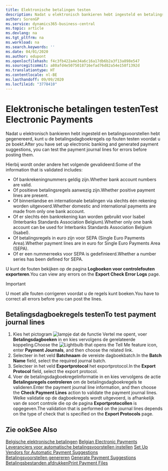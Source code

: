 ```yaml
---
title: Elektronische betalingen testen
description: Nadat u elektronisch bankieren hebt ingesteld en betalingsvoorstellen hebt gegenereerd, kunt u de betalingsdagboekregels op fouten testen voordat u ze boekt.
author: SorenGP
ms.service: dynamics365-business-central
ms.topic: article
ms.devlang: na
ms.tgt_pltfrm: na
ms.workload: na
ms.search.keywords: ''
ms.date: 04/01/2020
ms.author: edupont
ms.openlocfilehash: f4c3fb422a4e34a6c16a17db6b2a3f13a898e547
ms.sourcegitcommit: a80afd4e5075018716efad76d82a54e158f1392d
ms.translationtype: HT
ms.contentlocale: nl-BE
ms.lasthandoff: 09/09/2020
ms.locfileid: "3778410"
---
```

# <a name="test-electronic-payments"></a><span data-ttu-id="e51f4-103">Elektronische betalingen testen</span><span class="sxs-lookup"><span data-stu-id="e51f4-103">Test Electronic Payments</span></span>
<span data-ttu-id="e51f4-104">Nadat u elektronisch bankieren hebt ingesteld en betalingsvoorstellen hebt gegenereerd, kunt u de betalingsdagboekregels op fouten testen voordat u ze boekt.</span><span class="sxs-lookup"><span data-stu-id="e51f4-104">After you have set up electronic banking and generated payment suggestions, you can test the payment journal lines for errors before posting them.</span></span>  

<span data-ttu-id="e51f4-105">Hierbij wordt onder andere het volgende gevalideerd:</span><span class="sxs-lookup"><span data-stu-id="e51f4-105">Some of the information that is validated includes:</span></span>  

- <span data-ttu-id="e51f4-106">Of bankrekeningnummers geldig zijn.</span><span class="sxs-lookup"><span data-stu-id="e51f4-106">Whether bank account numbers are valid.</span></span>  
- <span data-ttu-id="e51f4-107">Of positieve betalingsregels aanwezig zijn.</span><span class="sxs-lookup"><span data-stu-id="e51f4-107">Whether positive payment lines are present.</span></span>  
- <span data-ttu-id="e51f4-108">Of binnenlandse en internationale betalingen via slechts één rekening worden uitgevoerd.</span><span class="sxs-lookup"><span data-stu-id="e51f4-108">Whether domestic and international payments are made from only one bank account.</span></span>  
- <span data-ttu-id="e51f4-109">Of er slechts één bankrekening kan worden gebruikt voor Isabel (Interbanks Standards Association Belgium).</span><span class="sxs-lookup"><span data-stu-id="e51f4-109">Whether only one bank account can be used for Interbanks Standards Association Belgium (Isabel).</span></span>  
- <span data-ttu-id="e51f4-110">Of betalingsregels in euro zijn voor SEPA (Single Euro Payments Area).</span><span class="sxs-lookup"><span data-stu-id="e51f4-110">Whether payment lines are in euro for Single Euro Payments Area (SEPA).</span></span>  
- <span data-ttu-id="e51f4-111">Of er een nummerreeks voor SEPA is gedefinieerd.</span><span class="sxs-lookup"><span data-stu-id="e51f4-111">Whether a number series has been defined for SEPA.</span></span>  

<span data-ttu-id="e51f4-112">U kunt de fouten bekijken op de pagina **Logboeken voor controlefouten exporteren**.</span><span class="sxs-lookup"><span data-stu-id="e51f4-112">You can view any errors on the **Export Check Error Logs** page.</span></span>  

> [!IMPORTANT]  
>  <span data-ttu-id="e51f4-113">U moet alle fouten corrigeren voordat u de regels kunt boeken.</span><span class="sxs-lookup"><span data-stu-id="e51f4-113">You have to correct all errors before you can post the lines.</span></span>  

## <a name="to-test-payment-journal-lines"></a><span data-ttu-id="e51f4-114">Betalingsdagboekregels testen</span><span class="sxs-lookup"><span data-stu-id="e51f4-114">To test payment journal lines</span></span>  

1.  <span data-ttu-id="e51f4-115">Kies het pictogram ![lampje dat de functie Vertel me opent](../../media/ui-search/search_small.png "Vertel me wat u wilt doen"), voer **Betalingsdagboeken** in en kies vervolgens de gerelateerde koppeling.</span><span class="sxs-lookup"><span data-stu-id="e51f4-115">Choose the ![Lightbulb that opens the Tell Me feature](../../media/ui-search/search_small.png "Tell me what you want to do") icon, enter **Payment Journals**, and then choose the related link.</span></span>  
2.  <span data-ttu-id="e51f4-116">Selecteer in het veld **Batchnaam** de vereiste dagboekbatch.</span><span class="sxs-lookup"><span data-stu-id="e51f4-116">In the **Batch Name** field, select the required journal batch.</span></span>  
3.  <span data-ttu-id="e51f4-117">Selecteer in het veld **Exportprotocol** het exportprotocol.</span><span class="sxs-lookup"><span data-stu-id="e51f4-117">In the **Export Protocol** field, select the export protocol.</span></span>  
4.  <span data-ttu-id="e51f4-118">Voer de betalingsdagboekregelinformatie in en kies vervolgens de actie **Betalingsregels controleren** om de betalingsdagboekregels te valideren.</span><span class="sxs-lookup"><span data-stu-id="e51f4-118">Enter the payment journal line information, and then choose the **Check Payment Lines** action to validate the payment journal lines.</span></span> <span data-ttu-id="e51f4-119">Welke validatie op de dagboekregels wordt uitgevoerd, is afhankelijk van de soort controle die op de pagina **Exportprotocollen** is opgegeven.</span><span class="sxs-lookup"><span data-stu-id="e51f4-119">The validation that is performed on the journal lines depends on the type of check that is specified on the **Export Protocols** page.</span></span>  

## <a name="see-also"></a><span data-ttu-id="e51f4-120">Zie ook</span><span class="sxs-lookup"><span data-stu-id="e51f4-120">See Also</span></span>  
 <span data-ttu-id="e51f4-121">[Belgische elektronische betalingen](belgian-electronic-payments.md) </span><span class="sxs-lookup"><span data-stu-id="e51f4-121">[Belgian Electronic Payments](belgian-electronic-payments.md) </span></span>  
 <span data-ttu-id="e51f4-122">[Leveranciers voor automatische betalingsvoorstellen instellen](how-to-set-up-vendors-for-automatic-payment-suggestions.md) </span><span class="sxs-lookup"><span data-stu-id="e51f4-122">[Set Up Vendors for Automatic Payment Suggestions](how-to-set-up-vendors-for-automatic-payment-suggestions.md) </span></span>  
 <span data-ttu-id="e51f4-123">[Betalingsvoorstellen genereren](how-to-generate-payment-suggestions.md) </span><span class="sxs-lookup"><span data-stu-id="e51f4-123">[Generate Payment Suggestions](how-to-generate-payment-suggestions.md) </span></span>  
 [<span data-ttu-id="e51f4-124">Betalingsbestanden afdrukken</span><span class="sxs-lookup"><span data-stu-id="e51f4-124">Print Payment Files</span></span>](how-to-print-payment-files.md)
